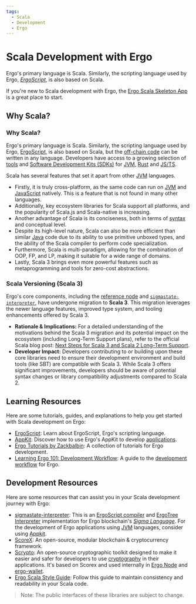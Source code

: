 ```yaml
---
tags:
  - Scala
  - Development
  - Ergo
---
```


# Scala Development with Ergo

Ergo's primary language is Scala. Similarly, the scripting language used by Ergo, [*ErgoScript*](ergoscript.md), is also based on Scala.

If you're new to Scala development with Ergo, the [Ergo Scala Skeleton App](https://github.com/dav009/ergo-scala-skeleton-app) is a great place to start.

## Why Scala?

### Why Scala?

Ergo's primary language is Scala. Similarly, the scripting language used by Ergo, [ErgoScript](ergoscript.md), is also based on Scala, but the [off-chain code](off-chain-overview.md) can be written in any language. Developers have access to a growing selection of [tools](get-started.md) and [Software Development Kits (SDKs)](frameworks.md) for [JVM](jvm.md), [Rust](rust.md) and [JS/TS](js.md).

Scala has several features that set it apart from other [JVM](jvm.md) languages.

- Firstly, it is truly cross-platform, as the same code can run on [JVM](jvm.md) and [JavaScript](js.md) natively. This is a feature that is not found in many other languages.
- Additionally, key ecosystem libraries for Scala support all platforms, and the popularity of Scala.js and Scala-native is increasing.
- Another advantage of Scala is its conciseness, both in terms of [syntax](syntax.md) and conceptual level.
- Despite its high-level nature, Scala can also be more efficient than similar [Java](java.md) code due to its ability to use primitive unboxed types, and the ability of the Scala compiler to perform code specialization.
- Furthermore, Scala is multi-paradigm, allowing for the combination of OOP, FP, and LP, making it suitable for a wide range of domains.
- Lastly, Scala 3 brings even more powerful features such as metaprogramming and tools for zero-cost abstractions.

### Scala Versioning (Scala 3)

Ergo's core components, including the [reference node](install.md) and [`sigmastate-interpreter`](sigmastate-interpreter.md), have undergone migration to **Scala 3**. This migration leverages the newer language features, improved type system, and tooling enhancements offered by Scala 3.

- **Rationale & Implications:** For a detailed understanding of the motivations behind the Scala 3 migration and its potential impact on the ecosystem (including Long-Term Support plans), refer to the official Scala blog post: [Next Steps for Scala 3 and Scala 2 Long-Term Support](https://www.scala-lang.org/blog/next-scala-lts.html).
- **Developer Impact:** Developers contributing to or building upon these core libraries need to ensure their development environment and build tools (like SBT) are compatible with Scala 3. While Scala 3 offers significant improvements, developers should be aware of potential syntax changes or library compatibility adjustments compared to Scala 2.

## Learning Resources

Here are some tutorials, guides, and explanations to help you get started with Scala development on Ergo:

- [ErgoScript](ergoscript.md): Learn about ErgoScript, Ergo's scripting language.
- [AppKit](appkit.md): Discover how to use Ergo's AppKit to develop [applications](use-cases-overview.md).
- [Ergo Tutorials by Zackbalbin](https://github.com/zackbalbin/ErgoTutorials): A collection of tutorials for Ergo development.
- [Learning Ergo 101: Development Workflow](https://blog.cryptostars.is/learning-ergo-101-development-workflow-aa17dd63ef6): A guide to the [development workflow](get-started.md) for Ergo.

## Development Resources

Here are some resources that can assist you in your Scala development journey with Ergo:

- [sigmastate-interpreter](sigmastate-interpreter.md): This is an [ErgoScript compiler](compiler.md) and [ErgoTree Interpreter](ergotree.md) implementation for Ergo blockchain's [*Sigma Language*](sigma-lang.md). For the development of Ergo applications using [JVM](jvm.md) languages, consider using [Appkit](appkit.md).
- [ScoreX](https://github.com/scorexfoundation/scorex): An open-source, modular blockchain & cryptocurrency framework.
- [Scrypto](scrypto.md): An open-source cryptographic toolkit designed to make it easier and safer for developers to use [cryptography](crypto.md) in their applications. It's based on Scorex and used internally in [Ergo Node](install.md) and [ergo-wallet](wallet.md).
- [Ergo Scala Style Guide](https://github.com/ergoplatform/ergo-scala-style-guide): Follow this guide to maintain consistency and readability in your Scala code.

> Note: The public interfaces of these libraries are subject to change.
